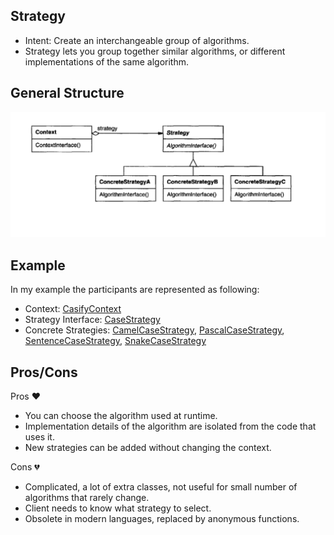 ## Strategy
- Intent: Create an interchangeable group of algorithms.
- Strategy lets you group together similar algorithms, or different implementations of the same algorithm.

## General Structure
![](strategy_structure.png)

## Example
In my example the participants are represented as following:
- Context: [CasifyContext](./CasifyContext.java)
- Strategy Interface: [CaseStrategy](./strategies/CaseStrategy)
- Concrete Strategies: [CamelCaseStrategy](./strategies/CamelCaseStrategy.java),
[PascalCaseStrategy](./strategies/PascalCaseStrategy.java),
[SentenceCaseStrategy](./strategies/SentenceCaseStrategy.java),
[SnakeCaseStrategy](./strategies/SnakeCaseStrategy.java)

## Pros/Cons
Pros ❤️
- You can choose the algorithm used at runtime.
- Implementation details of the algorithm are isolated from the code that uses it.
- New strategies can be added without changing the context.

Cons 💔
- Complicated, a lot of extra classes, not useful for small number of algorithms that rarely change.
- Client needs to know what strategy to select.
- Obsolete in modern languages, replaced by anonymous functions.